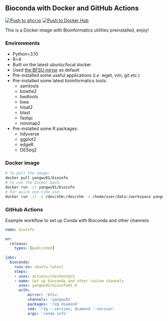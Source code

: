 ## Bioconda with Docker and GitHub Actions

[![Push to ghcr.io](https://github.com/yangwu91/bioinfo/actions/workflows/ghcr-publish.yml/badge.svg)](https://github.com/yangwu91/bioinfo/actions/workflows/ghcr-publish.yml) [![Push to Docker Hub](https://github.com/yangwu91/bioinfo/actions/workflows/dockerhub-publish.yml/badge.svg)](https://github.com/yangwu91/bioinfo/actions/workflows/dockerhub-publish.yml)

This is a Docker image with Bioinformatics utilities preinstalled, enjoy! 

### Environments

* Python=3.10
* R=4
* Built on the latest ubuntu:focal docker
* Used [the BFSU mirror](https://mirrors.bfsu.edu.cn) as default
* Pre-installed some useful applications (_i.e._ wget, vim, git _etc._)
* Pre-installed some latest bioinformatics tools:
  * samtools
  * bowtie2
  * bedtools
  * bwa
  * hisat2
  * blast
  * fastqc
  * minimap2
* Pre-installed some R packages:
  * tidyverse
  * ggplot2
  * edgeR
  * DESeq2

### Docker image

```bash
# To pull the image:
docker pull yangwu91/bioinfo
# To use the Docker bash:
docker run -it yangwu91/bioinfo
# For quick one-time use:
docker run -it -v /dev/shm:/dev/shm -v /home/user/data:/workspace yangwu91/bioinfo blastn -query /workspace/query.fasta -db /workspace/db -out /workspace/out.blastn
```

### GitHub Actions

Example workflow to set up Conda with Bioconda and other channels:

```yaml
name: bioinfo
  
on:
  release:
    types: [published]
  
jobs:
  bioconda:
    runs-on: ubuntu-latest
    steps:
    - uses: actions/checkout@v3
    - name: Set up bioconda and other custom channels
      uses: yangwu91/bioinfo@1.0
      with:
          mirror: 'bfsu'
          channels: 'yangwu91'
          packages: 'r2g diamond'
          cmd: 'r2g --version; diamond --version'
          args: 'conda info'
```
